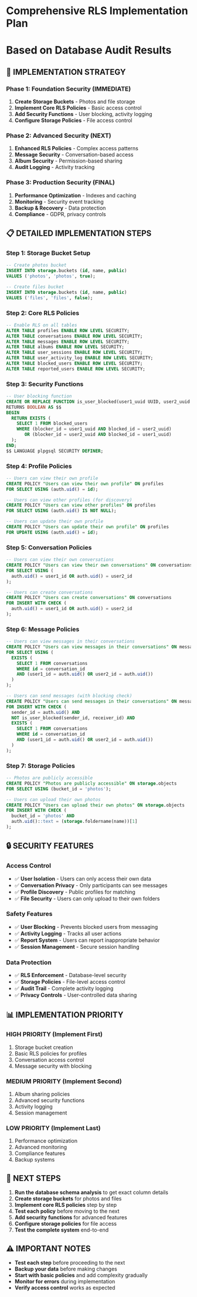 # Comprehensive RLS Implementation Plan
# Based on Database Audit Results

## 🎯 **IMPLEMENTATION STRATEGY**

### **Phase 1: Foundation Security (IMMEDIATE)**
1. **Create Storage Buckets** - Photos and file storage
2. **Implement Core RLS Policies** - Basic access control
3. **Add Security Functions** - User blocking, activity logging
4. **Configure Storage Policies** - File access control

### **Phase 2: Advanced Security (NEXT)**
1. **Enhanced RLS Policies** - Complex access patterns
2. **Message Security** - Conversation-based access
3. **Album Security** - Permission-based sharing
4. **Audit Logging** - Activity tracking

### **Phase 3: Production Security (FINAL)**
1. **Performance Optimization** - Indexes and caching
2. **Monitoring** - Security event tracking
3. **Backup & Recovery** - Data protection
4. **Compliance** - GDPR, privacy controls

## 📋 **DETAILED IMPLEMENTATION STEPS**

### **Step 1: Storage Bucket Setup**
```sql
-- Create photos bucket
INSERT INTO storage.buckets (id, name, public) 
VALUES ('photos', 'photos', true);

-- Create files bucket  
INSERT INTO storage.buckets (id, name, public)
VALUES ('files', 'files', false);
```

### **Step 2: Core RLS Policies**
```sql
-- Enable RLS on all tables
ALTER TABLE profiles ENABLE ROW LEVEL SECURITY;
ALTER TABLE conversations ENABLE ROW LEVEL SECURITY;
ALTER TABLE messages ENABLE ROW LEVEL SECURITY;
ALTER TABLE albums ENABLE ROW LEVEL SECURITY;
ALTER TABLE user_sessions ENABLE ROW LEVEL SECURITY;
ALTER TABLE user_activity_log ENABLE ROW LEVEL SECURITY;
ALTER TABLE blocked_users ENABLE ROW LEVEL SECURITY;
ALTER TABLE reported_users ENABLE ROW LEVEL SECURITY;
```

### **Step 3: Security Functions**
```sql
-- User blocking function
CREATE OR REPLACE FUNCTION is_user_blocked(user1_uuid UUID, user2_uuid UUID)
RETURNS BOOLEAN AS $$
BEGIN
  RETURN EXISTS (
    SELECT 1 FROM blocked_users 
    WHERE (blocker_id = user1_uuid AND blocked_id = user2_uuid)
       OR (blocker_id = user2_uuid AND blocked_id = user1_uuid)
  );
END;
$$ LANGUAGE plpgsql SECURITY DEFINER;
```

### **Step 4: Profile Policies**
```sql
-- Users can view their own profile
CREATE POLICY "Users can view their own profile" ON profiles
FOR SELECT USING (auth.uid() = id);

-- Users can view other profiles (for discovery)
CREATE POLICY "Users can view other profiles" ON profiles
FOR SELECT USING (auth.uid() IS NOT NULL);

-- Users can update their own profile
CREATE POLICY "Users can update their own profile" ON profiles
FOR UPDATE USING (auth.uid() = id);
```

### **Step 5: Conversation Policies**
```sql
-- Users can view their own conversations
CREATE POLICY "Users can view their own conversations" ON conversations
FOR SELECT USING (
  auth.uid() = user1_id OR auth.uid() = user2_id
);

-- Users can create conversations
CREATE POLICY "Users can create conversations" ON conversations
FOR INSERT WITH CHECK (
  auth.uid() = user1_id OR auth.uid() = user2_id
);
```

### **Step 6: Message Policies**
```sql
-- Users can view messages in their conversations
CREATE POLICY "Users can view messages in their conversations" ON messages
FOR SELECT USING (
  EXISTS (
    SELECT 1 FROM conversations 
    WHERE id = conversation_id 
    AND (user1_id = auth.uid() OR user2_id = auth.uid())
  )
);

-- Users can send messages (with blocking check)
CREATE POLICY "Users can send messages in their conversations" ON messages
FOR INSERT WITH CHECK (
  sender_id = auth.uid() AND
  NOT is_user_blocked(sender_id, receiver_id) AND
  EXISTS (
    SELECT 1 FROM conversations 
    WHERE id = conversation_id 
    AND (user1_id = auth.uid() OR user2_id = auth.uid())
  )
);
```

### **Step 7: Storage Policies**
```sql
-- Photos are publicly accessible
CREATE POLICY "Photos are publicly accessible" ON storage.objects
FOR SELECT USING (bucket_id = 'photos');

-- Users can upload their own photos
CREATE POLICY "Users can upload their own photos" ON storage.objects
FOR INSERT WITH CHECK (
  bucket_id = 'photos' AND 
  auth.uid()::text = (storage.foldername(name))[1]
);
```

## 🔒 **SECURITY FEATURES**

### **Access Control**
- ✅ **User Isolation** - Users can only access their own data
- ✅ **Conversation Privacy** - Only participants can see messages
- ✅ **Profile Discovery** - Public profiles for matching
- ✅ **File Security** - Users can only upload to their own folders

### **Safety Features**
- ✅ **User Blocking** - Prevents blocked users from messaging
- ✅ **Activity Logging** - Tracks all user actions
- ✅ **Report System** - Users can report inappropriate behavior
- ✅ **Session Management** - Secure session handling

### **Data Protection**
- ✅ **RLS Enforcement** - Database-level security
- ✅ **Storage Policies** - File-level access control
- ✅ **Audit Trail** - Complete activity logging
- ✅ **Privacy Controls** - User-controlled data sharing

## 📊 **IMPLEMENTATION PRIORITY**

### **HIGH PRIORITY (Implement First)**
1. Storage bucket creation
2. Basic RLS policies for profiles
3. Conversation access control
4. Message security with blocking

### **MEDIUM PRIORITY (Implement Second)**
1. Album sharing policies
2. Advanced security functions
3. Activity logging
4. Session management

### **LOW PRIORITY (Implement Last)**
1. Performance optimization
2. Advanced monitoring
3. Compliance features
4. Backup systems

## 🚀 **NEXT STEPS**

1. **Run the database schema analysis** to get exact column details
2. **Create storage buckets** for photos and files
3. **Implement core RLS policies** step by step
4. **Test each policy** before moving to the next
5. **Add security functions** for advanced features
6. **Configure storage policies** for file access
7. **Test the complete system** end-to-end

## ⚠️ **IMPORTANT NOTES**

- **Test each step** before proceeding to the next
- **Backup your data** before making changes
- **Start with basic policies** and add complexity gradually
- **Monitor for errors** during implementation
- **Verify access control** works as expected
